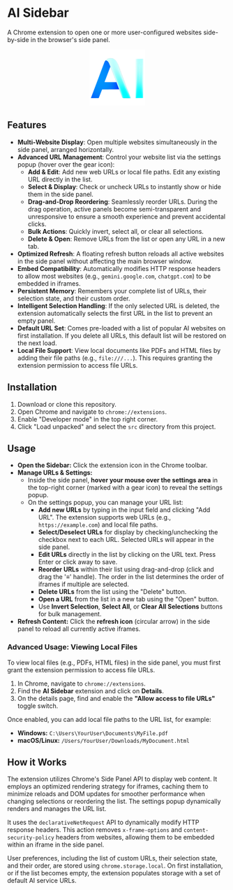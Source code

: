 # AI Sidebar

A Chrome extension to open one or more user-configured websites side-by-side in the browser's side panel.

<p align="center">
  <img src="src/icons/icon128.png" alt="AI Sidebar Icon">
</p>

## Features

-   **Multi-Website Display**: Open multiple websites simultaneously in the side panel, arranged horizontally.
-   **Advanced URL Management**: Control your website list via the settings popup (hover over the gear icon):
    -   **Add & Edit**: Add new web URLs or local file paths. Edit any existing URL directly in the list.
    -   **Select & Display**: Check or uncheck URLs to instantly show or hide them in the side panel.
    -   **Drag-and-Drop Reordering**: Seamlessly reorder URLs. During the drag operation, active panels become semi-transparent and unresponsive to ensure a smooth experience and prevent accidental clicks.
    -   **Bulk Actions**: Quickly invert, select all, or clear all selections.
    -   **Delete & Open**: Remove URLs from the list or open any URL in a new tab.
-   **Optimized Refresh**: A floating refresh button reloads all active websites in the side panel without affecting the main browser window.
-   **Embed Compatibility**: Automatically modifies HTTP response headers to allow most websites (e.g., `gemini.google.com`, `chatgpt.com`) to be embedded in iframes.
-   **Persistent Memory**: Remembers your complete list of URLs, their selection state, and their custom order.
-   **Intelligent Selection Handling**: If the only selected URL is deleted, the extension automatically selects the first URL in the list to prevent an empty panel.
-   **Default URL Set**: Comes pre-loaded with a list of popular AI websites on first installation. If you delete all URLs, this default list will be restored on the next load.
-   **Local File Support**: View local documents like PDFs and HTML files by adding their file paths (e.g., `file:///...`). This requires granting the extension permission to access file URLs.

## Installation

1.  Download or clone this repository.
2.  Open Chrome and navigate to `chrome://extensions`.
3.  Enable "Developer mode" in the top right corner.
4.  Click "Load unpacked" and select the `src` directory from this project.

## Usage

-   **Open the Sidebar:** Click the extension icon in the Chrome toolbar.
-   **Manage URLs & Settings:**
    -   Inside the side panel, **hover your mouse over the settings area** in the top-right corner (marked with a gear icon) to reveal the settings popup.
    -   On the settings popup, you can manage your URL list:
        -   **Add new URLs** by typing in the input field and clicking "Add URL". The extension supports web URLs (e.g., `https://example.com`) and local file paths.
        -   **Select/Deselect URLs** for display by checking/unchecking the checkbox next to each URL. Selected URLs will appear in the side panel.
        -   **Edit URLs** directly in the list by clicking on the URL text. Press Enter or click away to save.
        -   **Reorder URLs** within their list using drag-and-drop (click and drag the '≡' handle). The order in the list determines the order of iframes if multiple are selected.
        -   **Delete URLs** from the list using the "Delete" button.
        -   **Open a URL** from the list in a new tab using the "Open" button.
        -   Use **Invert Selection**, **Select All**, or **Clear All Selections** buttons for bulk management.
-   **Refresh Content:** Click the **refresh icon** (circular arrow) in the side panel to reload all currently active iframes.

### Advanced Usage: Viewing Local Files

To view local files (e.g., PDFs, HTML files) in the side panel, you must first grant the extension permission to access file URLs.

1.  In Chrome, navigate to `chrome://extensions`.
2.  Find the **AI Sidebar** extension and click on **Details**.
3.  On the details page, find and enable the **"Allow access to file URLs"** toggle switch.

Once enabled, you can add local file paths to the URL list, for example:
-   **Windows:** `C:\Users\YourUser\Documents\MyFile.pdf`
-   **macOS/Linux:** `/Users/YourUser/Downloads/MyDocument.html`

## How it Works

The extension utilizes Chrome's Side Panel API to display web content. It employs an optimized rendering strategy for iframes, caching them to minimize reloads and DOM updates for smoother performance when changing selections or reordering the list. The settings popup dynamically renders and manages the URL list.

It uses the `declarativeNetRequest` API to dynamically modify HTTP response headers. This action removes `x-frame-options` and `content-security-policy` headers from websites, allowing them to be embedded within an iframe in the side panel.

User preferences, including the list of custom URLs, their selection state, and their order, are stored using `chrome.storage.local`. On first installation, or if the list becomes empty, the extension populates storage with a set of default AI service URLs.